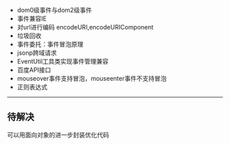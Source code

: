 - dom0级事件与dom2级事件
- 事件兼容IE
- 对url进行编码 encodeURI,encodeURIComponent
- 垃圾回收
- 事件委托：事件冒泡原理
- jsonp跨域请求
- EventUtil工具类实现事件管理兼容
- 百度API接口
- mouseover事件支持冒泡，mouseenter事件不支持冒泡
- 正则表达式


***

## 待解决

可以用面向对象的进一步封装优化代码


